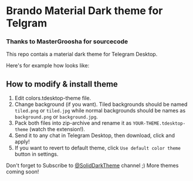 # Brando Material Dark theme for Telgram
### Thanks to MasterGroosha for sourcecode

This repo contais a material dark theme for Telegram Desktop.

Here's for example how looks like:


## How to modify & install theme

1) Edit colors.tdesktop-theme file.  
2) Change background (if you want). Tiled backgrounds should be named `tiled.png` or `tiled.jpg` while normal backgrounds should be names as `background.png` or `background.jpg`.  
3) Pack both files into zip-archive and rename it as `YOUR-THEME.tdesktop-theme` (watch the extension!).  
4) Send it to any chat in Telegram Desktop, then download, click and apply!  
5) If you want to revert to default theme, click `Use default color theme` button in settings.  

Don't forget to Subscribe to [@SolidDarkTheme](https://telegram.me/SolidDarkTheme) channel ;) More themes coming soon!
